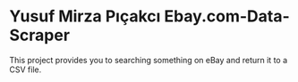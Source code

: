 # Yusuf Mirza Pıçakcı Ebay.com-Data-Scraper

This project provides you to searching something on eBay and return it to a CSV file.
